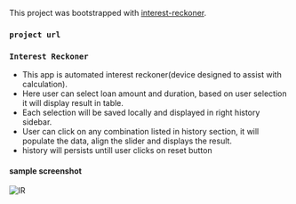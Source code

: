 This project was bootstrapped with [interest-reckoner](https://github.com/facebook/create-react-app).

### `project url`


### `Interest Reckoner`

* This app is automated interest reckoner(device designed to assist with calculation).
* Here user can select loan amount and duration, based on user selection it will display result in table.
* Each selection will be saved locally and displayed in right history sidebar.
* User can click on any combination listed in history section, it will populate the data, align the slider and displays the result.
* history will persists untill user clicks on reset button 

#### sample screenshot

![IR](https://user-images.githubusercontent.com/54133903/68025054-e57c3e00-fcd1-11e9-8af7-7cad1ac8c10e.PNG)
